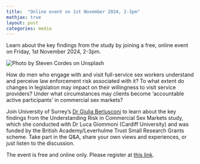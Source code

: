```yaml
---
title:  "Online event on 1st November 2024, 2-3pm"
mathjax: true
layout: post
categories: media
---
```


Learn about the key findings from the study by joining a free, online event on Friday, 1st November 2024, 2-3pm.


![Photo by Steven Cordes on Unsplash](../assets/images/home.jpg)

How do men who engage with and visit full-service sex workers understand and perceive law enforcement risk associated with it? To what extent do changes in legislation may impact on their willingness to visit service providers? Under what circumstances may clients become ‘accountable active participants’ in commercial sex markets? 

Join University of Surrey’s [Dr Giulia Berlusconi](https://www.surrey.ac.uk/people/giulia-berlusconi) to learn about the key findings from the Understanding Risk in Commercial Sex Markets study, which she conducted with Dr Luca Giommoni (Cardiff University) and was funded by the British Academy/Leverhulme Trust Small Research Grants scheme. Take part in the Q&A, share your own views and experiences, or just listen to the discussion. 

The event is free and online only. Please register at [this link](https://www.surrey.ac.uk/events/20241101-understanding-risk-commercial-sex-markets-case-men-who-visit-full-service-sex-workers).
